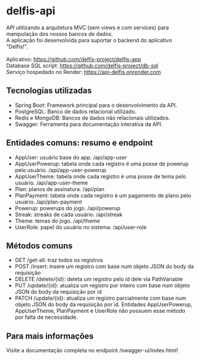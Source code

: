 # delfis-api
API utilizando a arquitetura MVC (sem views e com services) para manipulação dos nossos bancos de dados. 
<br/>
A aplicação foi desenvolvida para suportar o backend do aplicativo "Delfis!".
<br/>
<br/>
Aplicativo: https://github.com/delfis-project/delfis-app
<br/>
Database SQL script: https://github.com/delfis-project/db-sql
<br/>
Serviço hospedado no Render: https://api-delfis.onrender.com

## Tecnologias utilizadas
- Spring Boot: Framework principal para o desenvolvimento da API.
- PostgreSQL: Banco de dados relacional utilizado.
- Redis e MongoDB: Bancos de dados não relacionais utilizados.
- Swagger: Ferramenta para documentação interativa da API.

## Entidades comuns: resumo e endpoint
* AppUser: usuário base do app. /api/app-user  
* AppUserPowerup: tabela onde cada registro é uma posse de powerup pelo usuário. /api/app-user-powerup  
* AppUserTheme: tabela onde cada registro é uma posse de tema pelo usuário. /api/app-user-theme  
* Plan: planos de assinatura. /api/plan  
* PlanPayment: tabela onde cada registro é um pagamento de plano pelo usuário. /api/plan-payment  
* Powerup: powerups do jogo. /api/powerup  
* Streak: streaks de cada usuário. /api/streak  
* Theme: temas do jogo. /api/theme  
* UserRole: papel do usuário no sistema. /api/user-role  

## Métodos comuns
* GET /get-all: traz todos os registros
* POST /insert: insere um registro com base num objeto JSON do body da requisição
* DELETE /delete/{id}: deleta um registro pelo id dele via PathVariable
* PUT /update/{id}: atualiza um registro por inteiro com base num objeto JSON do body da requisição por id
* PATCH /update/{id}: atualiza um registro parcialmente com base num objeto JSON do body da requisição por id. Entidades AppUserPowerup, AppUserTheme, PlanPayment e UserRole não possuem esse método por falta de necessidade.

## Para mais informações
Visite a documentação completa no endpoint /swagger-ui/index.html!
